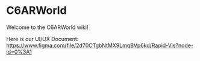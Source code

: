 # C6ARWorld
Welcome to the C6ARWorld wiki!

Here is our UI/UX Document:
https://www.figma.com/file/2d70CTgbNtMX9LmqBVp6kd/Rapid-Vis?node-id=0%3A1

